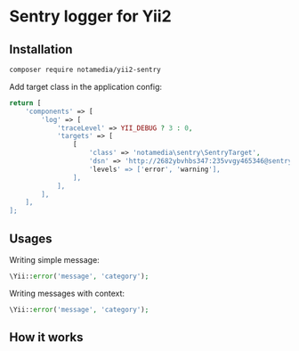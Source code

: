 # Sentry logger for Yii2

## Installation

```bash
composer require notamedia/yii2-sentry
```

Add target class in the application config:

```php
return [
    'components' => [
	    'log' => [
		    'traceLevel' => YII_DEBUG ? 3 : 0,
		    'targets' => [
			    [
				    'class' => 'notamedia\sentry\SentryTarget',
				    'dsn' => 'http://2682ybvhbs347:235vvgy465346@sentry.com/1,
				    'levels' => ['error', 'warning'],
			    ],
		    ],
	    ],
    ],
];
```

## Usages

Writing simple message:

```php
\Yii::error('message', 'category');
```

Writing messages with context:

```php
\Yii::error('message', 'category');
```

## How it works

